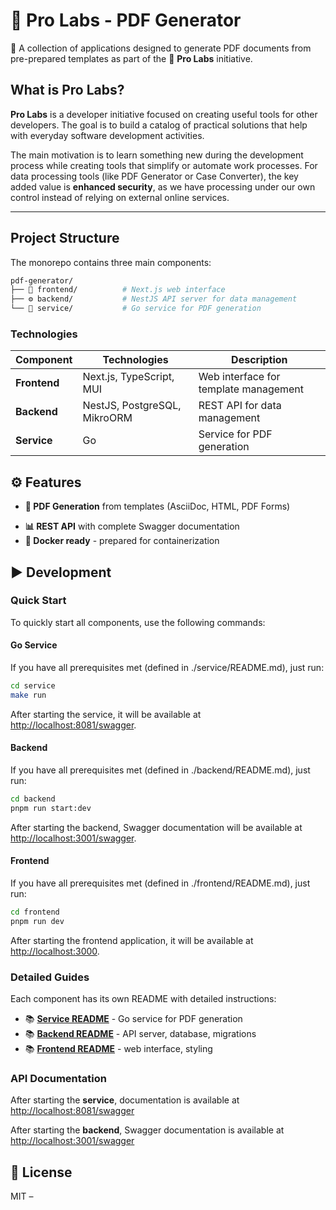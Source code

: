 # 🚀 Pro Labs - PDF Generator

🧾 A collection of applications designed to generate PDF documents from pre-prepared templates as part of the 🚀 **Pro Labs** initiative.

## What is Pro Labs?

**Pro Labs** is a developer initiative focused on creating useful tools for other developers. The goal is to build a catalog of practical solutions that help with everyday software development activities.

The main motivation is to learn something new during the development process while creating tools that simplify or automate work processes. For data processing tools (like PDF Generator or Case Converter), the key added value is **enhanced security**, as we have processing under our own control instead of relying on external online services.

---

## Project Structure

The monorepo contains three main components:

```bash
pdf-generator/
├── 🎨 frontend/          # Next.js web interface
├── ⚙️ backend/           # NestJS API server for data management
└── 🔧 service/           # Go service for PDF generation
```

### Technologies

| Component | Technologies | Description |
|------------|------------|-------|
| **Frontend** | Next.js, TypeScript, MUI | Web interface for template management |
| **Backend** | NestJS, PostgreSQL, MikroORM | REST API for data management |
| **Service** | Go | Service for PDF generation |

## ⚙️ Features

- **📄 PDF Generation** from templates (AsciiDoc, HTML, PDF Forms)
  <!-- TODO: - **📑 Bulk PDF generation** import data from .csv files -->
<!-- TODO: - **🗂️ Template management** - creating, editing and deleting templates via web interface -->
- **📊 REST API** with complete Swagger documentation
- **🐳 Docker ready** - prepared for containerization

## ▶️ Development

### Quick Start

To quickly start all components, use the following commands:

#### Go Service

If you have all prerequisites met (defined in ./service/README.md), just run:

```bash
cd service
make run
```

After starting the service, it will be available at [http://localhost:8081/swagger](http://localhost:8081/swagger).

#### Backend

If you have all prerequisites met (defined in ./backend/README.md), just run:

```bash
cd backend
pnpm run start:dev
```

After starting the backend, Swagger documentation will be available at [http://localhost:3001/swagger](http://localhost:3001/swagger).

#### Frontend

If you have all prerequisites met (defined in ./frontend/README.md), just run:

```bash
cd frontend
pnpm run dev
```

After starting the frontend application, it will be available at [http://localhost:3000](http://localhost:3000).

### Detailed Guides

Each component has its own README with detailed instructions:

- 📚 **[Service README](./service/README.md)** - Go service for PDF generation
- 📚 **[Backend README](./backend/README.md)** - API server, database, migrations
- 📚 **[Frontend README](./frontend/README.md)** - web interface, styling

### API Documentation

After starting the **service**, documentation is available at [http://localhost:8081/swagger](http://localhost:8081/swagger)

After starting the **backend**, Swagger documentation is available at [http://localhost:3001/swagger](http://localhost:3001/swagger)

## 📄 License

MIT –
